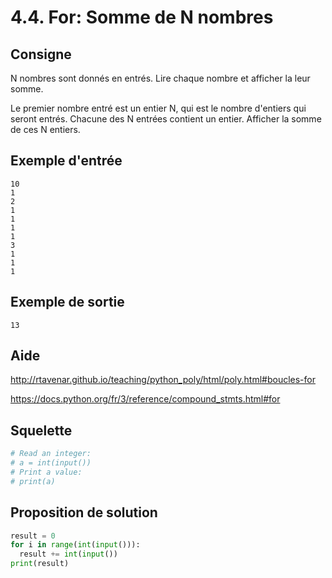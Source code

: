 # 4.4. For: Somme de N nombres

## Consigne

N nombres sont donnés en entrés. Lire chaque nombre et afficher la leur somme.

Le premier nombre entré est un entier N, qui est le nombre d'entiers qui seront entrés. Chacune des N entrées contient un entier. Afficher la somme de ces N entiers.


## Exemple d'entrée

```
10
1
2
1
1
1
1
3
1
1
1
```

## Exemple de sortie

```
13
```

## Aide

http://rtavenar.github.io/teaching/python_poly/html/poly.html#boucles-for

https://docs.python.org/fr/3/reference/compound_stmts.html#for

## Squelette

```python
# Read an integer:
# a = int(input())
# Print a value:
# print(a)
```

## Proposition de solution

```python
result = 0
for i in range(int(input())):
  result += int(input())
print(result)
```

